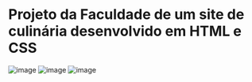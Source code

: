# Projeto da Faculdade de um site de culinária desenvolvido em HTML e CSS 
![image](https://github.com/user-attachments/assets/6228e099-97a7-41a4-90b8-1a9f6b144f93)
![image](https://github.com/user-attachments/assets/1334b783-ab34-469a-8703-1bc1e11aa4ff)
![image](https://github.com/user-attachments/assets/b2525294-cc18-466b-ba74-e282967b952f)

